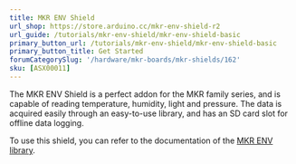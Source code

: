 ```yaml
---
title: MKR ENV Shield
url_shop: https://store.arduino.cc/mkr-env-shield-r2
url_guide: /tutorials/mkr-env-shield/mkr-env-shield-basic
primary_button_url: /tutorials/mkr-env-shield/mkr-env-shield-basic
primary_button_title: Get Started
forumCategorySlug: '/hardware/mkr-boards/mkr-shields/162'
sku: [ASX00011]
---
```


The MKR ENV Shield is a perfect addon for the MKR family series, and is capable of reading temperature, humidity, light and pressure. The data is acquired easily through an easy-to-use library, and has an SD card slot for offline data logging.

To use this shield, you can refer to the documentation of the [MKR ENV library](https://www.arduino.cc/reference/en/libraries/arduino_mkrenv/).